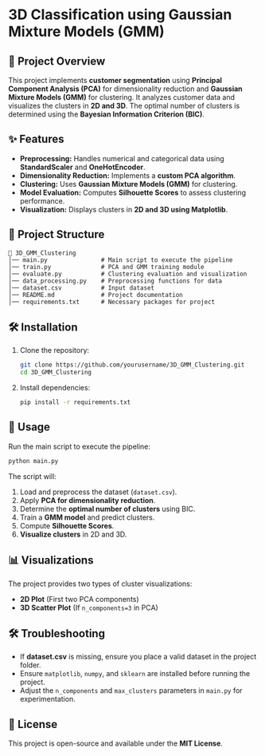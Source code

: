 # 3D Classification using Gaussian Mixture Models (GMM)

## 📌 Project Overview

This project implements **customer segmentation** using **Principal Component Analysis (PCA)** for dimensionality reduction and **Gaussian Mixture Models (GMM)** for clustering. It analyzes customer data and visualizes the clusters in **2D and 3D**. The optimal number of clusters is determined using the **Bayesian Information Criterion (BIC)**.

## ✨ Features

- **Preprocessing:** Handles numerical and categorical data using **StandardScaler** and **OneHotEncoder**.
- **Dimensionality Reduction:** Implements a **custom PCA algorithm**.
- **Clustering:** Uses **Gaussian Mixture Models (GMM)** for clustering.
- **Model Evaluation:** Computes **Silhouette Scores** to assess clustering performance.
- **Visualization:** Displays clusters in **2D and 3D using Matplotlib**.

## 📂 Project Structure

```
📁 3D_GMM_Clustering
│── main.py               # Main script to execute the pipeline
│── train.py              # PCA and GMM training module
│── evaluate.py           # Clustering evaluation and visualization
│── data_processing.py    # Preprocessing functions for data
│── dataset.csv           # Input dataset
│── README.md             # Project documentation
│── requirements.txt      # Necessary packages for project 
```

## 🛠 Installation

1. Clone the repository:
   ```bash
   git clone https://github.com/yourusername/3D_GMM_Clustering.git
   cd 3D_GMM_Clustering
   ```
2. Install dependencies:
   ```bash
   pip install -r requirements.txt
   ```

## 🚀 Usage

Run the main script to execute the pipeline:

```bash
python main.py
```

The script will:

1. Load and preprocess the dataset (`dataset.csv`).
2. Apply **PCA for dimensionality reduction**.
3. Determine the **optimal number of clusters** using BIC.
4. Train a **GMM model** and predict clusters.
5. Compute **Silhouette Scores**.
6. **Visualize clusters** in 2D and 3D.

## 📊 Visualizations

The project provides two types of cluster visualizations:

- **2D Plot** (First two PCA components)
- **3D Scatter Plot** (If `n_components=3` in PCA)

## 🛠 Troubleshooting

- If **dataset.csv** is missing, ensure you place a valid dataset in the project folder.
- Ensure `matplotlib`, `numpy`, and `sklearn` are installed before running the project.
- Adjust the `n_components` and `max_clusters` parameters in `main.py` for experimentation.

## 📜 License

This project is open-source and available under the **MIT License**.


